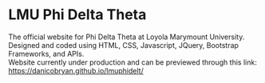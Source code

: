 # LMU Phi Delta Theta
The official website for Phi Delta Theta at Loyola Marymount University. </br>
Designed and coded using HTML, CSS, Javascript, JQuery, Bootstrap Frameworks, and APIs.</br>
Website currently under production and can be previewed through this link: </br>
https://danicobryan.github.io/lmuphidelt/
